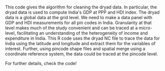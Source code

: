 This code gives the algorithm for cleaning the dryad data. In particular, the dryad data is used to compute India's GDP at PPP and HDI index. The dryad data is a global data at the grid level. We need to make a data panel with GDP and HDI measurements for all pin codes in India. Granularity at that level makes much of the study convenient and can be traced at a micro-level, facilitating an understanding of the heterogeneity of income and expenditure in India. This R code uses the dryad NC file to trace the data for India using the latitude and longitude and extract them for the variables of interest. Further, using pincode shape files and spatial merge using a coordinate reference system, the data could be traced at the pincode level.

For further details, check the code!
